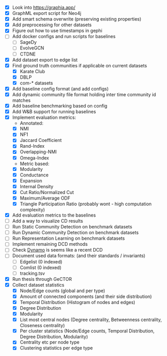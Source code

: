 - [x] Look into https://graphia.app/
- [x] GraphML export script for Neo4j
- [x] Add smart schema overwrite (preserving existing properties)
- [x] Add preprocessing for other datasets
- [x] Figure out how to use timestamps in gephi
- [ ] Add docker configs and run scripts for baselines
  - [ ] SageDy
  - [ ] EvolveGCN
  - [ ] CTDNE
- [x] Add dataset export to edge list
- [x] Find ground truth communities if applicable on current datasets
  - [x] Karate Club
  - [x] DBLP
  - [x] com-* datasets
- [x] Add baseline config format (and add configs)
- [x] Add dynamic community file format holding inter time community id matches
- [x] Add baseline benchmarking based on config
- [x] Add W&B support for running baselines
- [x] Implement evaluation metrics:
  - Annotated:
  - [x] NMI
  - [x] NF1
  - [x] Jaccard Coefficient
  - [x] Rand-Index
  - [x] Overlapping-NMI
  - [x] Omega-Index
  - Metric based:
  - [x] Modularity
  - [x] Conductance
  - [x] Expansion
  - [x] Internal Density
  - [x] Cut Ratio/Normalized Cut
  - [x] Maximum/Average ODF
  - [x] Triangle Participation Ratio (probably wont - high computation complexity)
- [x] Add evaluation metrics to the baselines
- [ ] Add a way to visualize CD results
- [ ] Run Static Community Detection on benchmark datasets
- [ ] Run Dynamic Community Detection on benchmark datasets
- [ ] Run Representation Learning on benchmark datasets
- [ ] Implement remaining DCD methods
- [ ] Check [Dynamo](https://github.com/nogrady/dynamo) is seems like a recent DCD 
- [ ] Document used data formats: (and their standards / invariants)
  - [ ] Edgelist (0 indexed)
  - [ ] Comlist (0 indexed)
  - [ ] tracking.tsv
- [x] Run thesis through GeCTOR 
- [x] Collect dataset statistics
  - [x] Node/Edge counts (global and per type)
  - [x] Amount of connected components (and their side distribution)
  - [x] Temporal Distribution (Histogram of nodes and edges)
  - [x] Degree Distribution
  - [x] Modularity
  - [x] List most central nodes (Degree centrality, Betweenness centrality, Closeness centrality)
  - [x] Per cluster statistics (Node/Edge counts, Temporal Distribution, Degree Distribution, Modularity)
  - [x] Centrality etc per node type
  - [x] Clustering statistics per edge type